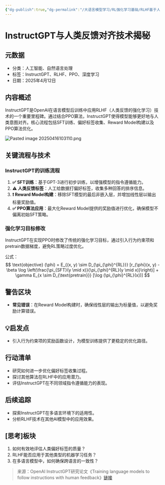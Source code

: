 ```yaml
---
{"dg-publish":true,"dg-permalink":"/大语言模型学习/RL强化学习基础/RLHF基于人类反馈的强化学习/LLM对齐下的RLHF+PPO/Instruct-GPT","dg-home":false,"dg-description":"在此输入笔记的描述","dg-hide":false,"dg-hide-title":false,"dg-show-backlinks":true,"dg-show-local-graph":true,"dg-show-inline-title":true,"dg-pinned":false,"dg-passphrase":"在此输入访问密码","dg-enable-mathjax":false,"dg-enable-mermaid":false,"dg-enable-uml":false,"dg-note-icon":0,"dg-enable-dataview":false,"tags":["NLP"],"permalink":"/大语言模型学习/RL强化学习基础/RLHF基于人类反馈的强化学习/LLM对齐下的RLHF+PPO/Instruct-GPT/","dgShowBacklinks":true,"dgShowLocalGraph":true,"dgShowInlineTitle":true,"dgPassFrontmatter":true,"noteIcon":0,"created":"2025-04-16T10:29:36.403+08:00","updated":"2025-04-16T10:31:13.033+08:00"}
---
```




# InstructGPT与人类反馈对齐技术揭秘

## 元数据
- 分类：人工智能、自然语言处理
- 标签：InstructGPT、RLHF、PPO、深度学习
- 日期：2025年4月12日


## 内容概述
InstructGPT是OpenAI在语言模型后训练中应用RLHF（人类反馈的强化学习）技术的一个重要里程碑。通过结合PPO算法，InstructGPT使得模型能够更好地与人类意图对齐。核心流程包括SFT训练、偏好标签收集、Reward Model构建以及PPO算法优化。

![Pasted image 20250416103110.png](/img/user/%E9%99%84%E4%BB%B6/Pasted%20image%2020250416103110.png)


## 关键流程与技术

### InstructGPT的训练流程
1. **✅ SFT训练**：基于GPT-3进行初步训练，以增强模型的指令遵循能力。
2. **⚠ 人类反馈标签**：人工给数据打偏好标签，收集多种回答的排序信息。
3. **❗ Reward Model构建**：移除SFT模型的最后非嵌入层，并增加线性层以输出标量奖励值。
4. **✅ PPO算法应用**：最大化Reward Model提供的奖励值进行优化，确保模型不偏离初始SFT策略。


### 强化学习目标修改
InstructGPT在实现PPO时修改了传统的强化学习目标，通过引入行为约束项和pretrain数据梯度，避免RL策略过度优化。

公式：
$$
\text{objective} (\phi) = E_{(x, y) \sim D_{\pi_{\phi}^{RL}}} [r_{\phi}(x, y) - \beta \log \left(\frac{\pi_{SFT}(y \mid x)}{\pi_{\phi}^{RL}(y \mid x)}\right)] + \gamma E_{x \sim D_{\text{pretrain}}} [\log (\pi_{\phi}^{RL}(x))]
$$


## 警告区块
- **常见错误**：在Reward Model构建时，确保线性层的输出为标量值，以避免奖励计算错误。


## 💡启发点
- 引入行为约束项的奖励函数设计，为模型训练提供了更稳定的优化路径。


## 行动清单
- 研究如何进一步优化偏好标签收集过程。
- 探讨其他算法在RLHF中的应用潜力。
- 评估InstructGPT在不同领域指令遵循能力的表现。


## 后续追踪
- 探索InstructGPT在多语言环境下的适用性。
- 分析RLHF技术在其他AI模型中的应用效果。


## [思考]板块
1. 如何有效地评估人类偏好标签的质量？
2. RLHF能否应用于其他类型的机器学习任务？
3. 在多语言模型中，如何确保跨语言的一致性？

> 来源：OpenAI InstructGPT研究论文《Training language models to follow instructions with human feedback》[链接](https://arxiv.org/pdf/2203.02155)

